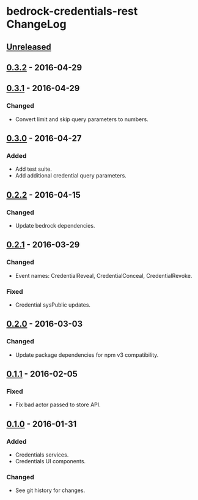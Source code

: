 # bedrock-credentials-rest ChangeLog

## [Unreleased]

## [0.3.2] - 2016-04-29

## [0.3.1] - 2016-04-29

### Changed
- Convert limit and skip query parameters to numbers.

## [0.3.0] - 2016-04-27

### Added
- Add test suite.
- Add additional credential query parameters.

## [0.2.2] - 2016-04-15

### Changed
- Update bedrock dependencies.

## [0.2.1] - 2016-03-29

### Changed
- Event names: CredentialReveal, CredentialConceal, CredentialRevoke.

### Fixed
- Credential sysPublic updates.

## [0.2.0] - 2016-03-03

### Changed
- Update package dependencies for npm v3 compatibility.

## [0.1.1] - 2016-02-05

### Fixed
- Fix bad actor passed to store API.

## [0.1.0] - 2016-01-31

### Added
- Credentials services.
- Credentials UI components.

### Changed
- See git history for changes.

[Unreleased]: https://github.com/digitalbazaar/bedrock-credentials-rest/compare/0.3.2...HEAD
[0.3.2]: https://github.com/digitalbazaar/bedrock-credentials-rest/compare/0.3.1...0.3.2
[0.3.1]: https://github.com/digitalbazaar/bedrock-credentials-rest/compare/0.3.0...0.3.1
[0.3.0]: https://github.com/digitalbazaar/bedrock-credentials-rest/compare/0.2.2...0.3.0
[0.2.2]: https://github.com/digitalbazaar/bedrock-credentials-rest/compare/0.2.1...0.2.2
[0.2.1]: https://github.com/digitalbazaar/bedrock-credentials-rest/compare/0.2.0...0.2.1
[0.2.0]: https://github.com/digitalbazaar/bedrock-credentials-rest/compare/0.1.1...0.2.0
[0.1.1]: https://github.com/digitalbazaar/bedrock-credentials-rest/compare/0.1.0...0.1.1
[0.1.0]: https://github.com/digitalbazaar/bedrock-credentials-rest/compare/0.0.0...0.1.0
